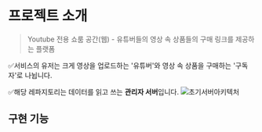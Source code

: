 # 프로젝트 소개

> Youtube 전용 쇼룸 공간(웹) - 유튜버들의 영상 속 상품들의 구매 링크를 제공하는 플랫폼

✅서비스의 유저는 크게 영상을 업로드하는 '유튜버'와 영상 속 상품을 구매하는 '구독자'로 나뉩니다.

✅해당 레파지토리는 데이터를 읽고 쓰는 **관리자 서버**입니다.
![초기서버아키텍처](https://github.com/9659tig/AdminServer/assets/76723045/f2b3dd63-7f07-45c2-b3aa-2bc33e75964a)

## 구현 기능
